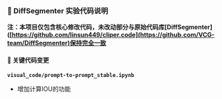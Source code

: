 ### 🔧 DiffSegmenter 实验代码说明

**注：本项目仅包含核心修改代码，未改动部分与原始代码库[DiffSegmenter]([https://github.com/linsun449/cliper.code](https://github.com/VCG-team/DiffSegmenter)保持完全一致**

#### 📝 关键代码变更
**`visual_code/prompt-to-prompt_stable.ipynb`**
- 增加计算IOU的功能
